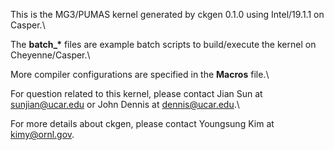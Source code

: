 This is the MG3/PUMAS kernel generated by ckgen 0.1.0 using Intel/19.1.1 on Casper.\

The **batch_\*** files are example batch scripts to build/execute the kernel on Cheyenne/Casper.\

More compiler configurations are specified in the **Macros** file.\

For question related to this kernel, please contact Jian Sun at sunjian@ucar.edu or John Dennis at dennis@ucar.edu.\

For more details about ckgen, please contact Youngsung Kim at kimy@ornl.gov.
